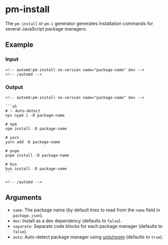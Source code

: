 # pm-install

The `pm-install` or `pm-i` generator generates installation commands for several JavaScript package managers.

## Example

<!-- automd:example generator=pm-install no-version name=package-name dev -->

### Input

    <!-- automd:pm-install no-version name="package-name" dev -->
    <!-- /automd -->

### Output

    <!-- automd:pm-install no-version name="package-name" dev -->
    
    ```sh
    # ✨ Auto-detect
    npx nypm i -D package-name
    
    # npm
    npm install -D package-name
    
    # yarn
    yarn add -D package-name
    
    # pnpm
    pnpm install -D package-name
    
    # bun
    bun install -D package-name
    ```
    
    <!-- /automd -->

<!-- /automd -->

## Arguments

- `name`: The package name (by default tries to read from the `name` field in `package.json`).
- `dev`: Install as a dev dependency (defaults to `false`).
- `separate`: Separate code blocks for each package manager (defaults to `false`).
- `auto`: Auto-detect package manager using [unjs/nypm](https://github.com/unjs/nypm#-nypm) (defaults to `true`).
